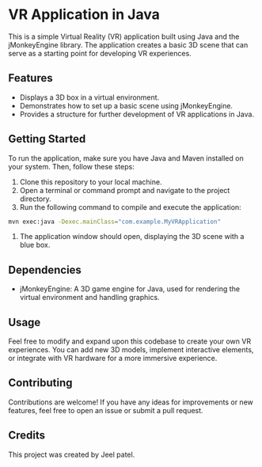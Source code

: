 # VR Application in Java

This is a simple Virtual Reality (VR) application built using Java and the jMonkeyEngine library. The application creates a basic 3D scene that can serve as a starting point for developing VR experiences.

## Features

- Displays a 3D box in a virtual environment.
- Demonstrates how to set up a basic scene using jMonkeyEngine.
- Provides a structure for further development of VR applications in Java.

## Getting Started

To run the application, make sure you have Java and Maven installed on your system. Then, follow these steps:

1. Clone this repository to your local machine.
2. Open a terminal or command prompt and navigate to the project directory.
3. Run the following command to compile and execute the application:

```bash
mvn exec:java -Dexec.mainClass="com.example.MyVRApplication"

```

1. The application window should open, displaying the 3D scene with a blue box.

## Dependencies

- jMonkeyEngine: A 3D game engine for Java, used for rendering the virtual environment and handling graphics.

## Usage

Feel free to modify and expand upon this codebase to create your own VR experiences. You can add new 3D models, implement interactive elements, or integrate with VR hardware for a more immersive experience.

## Contributing

Contributions are welcome! If you have any ideas for improvements or new features, feel free to open an issue or submit a pull request.

## Credits

This project was created by Jeel patel.
